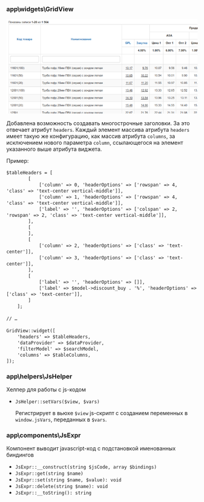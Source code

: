 ### app\widgets\GridView

![Пример виджета GridView](docs/images/app-widgets-GridView.png)

Добавлена возможность создавать многострочные заголовки. За это отвечает 
атрибут `headers`. Каждый элемент массива атрибута `headers` имеет такую же
конфигурацию, как массив атрибута `columns`, за исключением нового параметра `column`,
ссылающегося на элемент указанного выше атрибута виджета.

Пример:

```
$tableHeaders = [
        [
            ['column' => 0, 'headerOptions' => ['rowspan' => 4, 'class' => 'text-center vertical-middle']],
            ['column' => 1, 'headerOptions' => ['rowspan' => 4, 'class' => 'text-center vertical-middle']],
            ['label' => '', 'headerOptions' => ['colspan' => 2, 'rowspan' => 2, 'class' => 'text-center vertical-middle']],
        ],
        [
        ],
        [
            ['column' => 2, 'headerOptions' => ['class' => 'text-center']],
            ['column' => 3, 'headerOptions' => ['class' => 'text-center']],
        ],
        [
            ['label' => '', 'headerOptions' => []],
            ['label' => $model->discount_buy . '%', 'headerOptions' => ['class' => 'text-center']],
        ]
    ];

// …

GridView::widget([
    'headers' => $tableHeaders,
    'dataProvider' => $dataProvider,
    'filterModel' => $searchModel,
    'columns' => $tableColumns,
]);
```

### app\helpers\JsHelper

Хелпер для работы с js-кодом
* `JsHelper::setVars($view, $vars)`

  Регистрирует в вьюхе `$view` js-скрипт с созданием переменных в `window.jsVars`, переданных в `$vars`.

### app\components\JsExpr

Компонент выводит javascript-код с подстановкой именованных биндингов

* `JsExpr::__construct(string $jsCode, array $bindings)`
* `JsExpr::get(string $name)`
* `JsExpr::set(string $name, $value): void`
* `JsExpr::delete(string $name): void`
* `JsExpr::__toString(): string`
